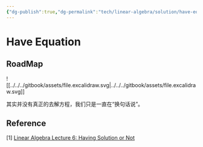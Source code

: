 ```yaml
---
{"dg-publish":true,"dg-permalink":"tech/linear-algebra/solution/have-equation.md","permalink":"/tech/linear-algebra/solution/have-equation.md/"}
---
```



# Have Equation

## RoadMap

![[../../../gitbook/assets/file.excalidraw.svg\|../../../gitbook/assets/file.excalidraw.svg]]

其实并没有真正的去解方程，我们只是一直在“换句话说”。

## Reference

\[1] [Linear Algebra Lecture 6: Having Solution or Not](https://www.youtube.com/watch?v=-E67rZSjTNI\&list=PLJV\_el3uVTsNmr39gwbyV-0KjULUsN7fW\&index=6)